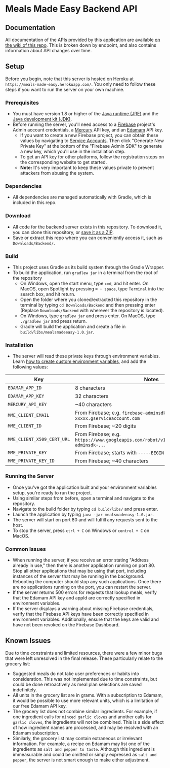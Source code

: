 # Meals Made Easy Backend API

## Documentation
All documentation of the APIs provided by this application are available [on the wiki of this repo](https://github.com/MealsMadeEasy/Backend/wiki). This is broken down by endpoint, and also contains information about API changes over time.

## Setup
Before you begin, note that this server is hosted on Heroku at `https://meals-made-easy.herokuapp.com/`. You only need to follow these steps if you want to run the server on your own machine.

### Prerequisites
 - You must have version 1.8 or higher of the [Java runtime (JRE)](http://www.oracle.com/technetwork/java/javase/downloads/jre8-downloads-2133155.html) and the [Java development kit (JDK)](http://www.oracle.com/technetwork/java/javase/downloads/jdk8-downloads-2133151.html).
 - Before running the server, you'll need access to a [Firebase](https://console.firebase.google.com/) project's Admin account credentials, a [Mercury](https://mercury.postlight.com/web-parser/) API key, and an [Edamam](https://developer.edamam.com/edamam-recipe-api) API key.
    - If you want to create a new Firebase project, you can obtain these values by navigating to [Service Accounts](https://console.firebase.google.com/project/_/settings/serviceaccounts/adminsdk?authuser=0). Then click "Generate New Private Key" at the bottom of the "Firebase Admin SDK" to generate a new key, which you'll use in the installation step.
    - To get an API key for other platforms, follow the registration steps on the corresponding website to get started.
    - **Note:** It's very important to keep these values private to prevent attackers from abusing the system.

### Dependencies
 - All dependencies are managed automatically with Gradle, which is included in this repo.

### Download
 - All code for the backend server exists in this repository. To download it, you can clone this repository, or [save it as a ZIP](https://github.com/MealsMadeEasy/Backend/archive/master.zip).
 - Save or extract this repo where you can conveniently access it, such as `Downloads/Backend/`.

### Build
 - This project uses Gradle as its build system through the Gradle Wrapper.
 - To build the application, run `gradlew jar` in a terminal from the root of the repository
   - On Windows, open the start menu, type `cmd`, and hit enter. On MacOS, open Spotlight by pressing `⌘ + space`, type `Terminal` into the search box, and hit return.
   - Open the folder where you cloned/extracted this repository in the terminal by typing `cd Downloads/Backend` and then pressing enter (Replace `Downloads/Backend` with wherever the repository is located).
   - On Windows, type `gradlew jar` and press enter. On MacOS, type `./gradlew jar` and press return.
   - Gradle will build the application and create a file in `build/libs/mealsmadeeasy-1.0.jar`.

### Installation
 - The server will read these private keys through environment variables. Learn [how to create custom environment variables](https://www.schrodinger.com/kb/1842), and add the following values:

| Key                        | Notes                                                                                          |
| -------------------------- | ---------------------------------------------------------------------------------------------- |
| `EDAMAM_APP_ID`            | 8 characters                                                                                   |
| `EDAMAM_APP_KEY`           | 32 characters                                                                                  |
| `MERCURY_API_KEY`          | ~40 characters                                                                                 |
| `MME_CLIENT_EMAIL`         | From Firebase; e.g. `firebase-adminsdk-xxxxx@mealsmadeeasy-xxxxx.gserviceaccount.com`          |
| `MME_CLIENT_ID`            | From Firebase; ~20 digits                                                                      |
| `MME_CLIENT_X509_CERT_URL` | From Firebase; e.g. `https://www.googleapis.com/robot/v1/metadata/x509/firebase-adminsdk-...`  |
| `MME_PRIVATE_KEY`          | From Firebase; starts with `-----BEGIN PRIVATE KEY-----`                                       |
| `MME_PRIVATE_KEY_ID`       | From Firebase; ~40 characters                                                                  |

### Running the Server
 - Once you've got the application built and your environment variables setup, you're ready to run the project.
 - Using similar steps from before, open a terminal and navigate to the repository.
 - Navigate to the build folder by typing `cd build/libs/` and press enter.
 - Launch the application by typing `java -jar mealsmadeeasy-1.0.jar`.
 - The server will start on port 80 and will fulfill any requests sent to the host.
 - To stop the server, press `ctrl + C` on Windows or `control + C` on MacOS.
 
 ### Common Issues
  - When running the server, if you receive an error stating "Address already in use," then there is another application running on port 80. Stop all other applications that may be using that port, including instances of the server that may be running in the background. Rebooting the computer should stop any such applications. Once there are no applications running on the port, you can restart the server.
  - If the server returns 500 errors for requests that lookup meals, verify that the Edamam API key and appId are correctly specified in environment variables.
  - If the server displays a warning about missing Firebase credentials, verify that the Firebase API keys have been correctly specified in environment variables. Additionally, ensure that the keys are valid and have not been revoked on the Firebase Dashboard.

## Known Issues
Due to time constraints and limited resources, there were a few minor bugs that were left unresolved in the final release. These particularly relate to the grocery list:
 - Suggested meals do not take user preferences or habits into consideration. This was not implemented due to time constraints, but could be done retroactively as meal plan selections are saved indefinitely.
 - All units in the grocery list are in grams. With a subscription to Edamam, it would be possible to use more relevant units, which is a limitation of our free Edamam API key.
 - The grocery list does not combine similar ingredients. For example, if one ingredient calls for `minced garlic cloves` and another calls for `garlic cloves`, the ingredients will not be combined. This is a side effect of how ingredient names are processed, and may be resolved with an Edamam subscription.
 - Similarly, the grocery list may contain extraneous or irrelevant information. For example, a recipe on Edamam may list one of the ingredients as `salt and pepper to taste`. Although this ingredient is immeasurable and could be omitted or simply expressed as `salt and pepper`, the server is not smart enough to make either adjustment.
